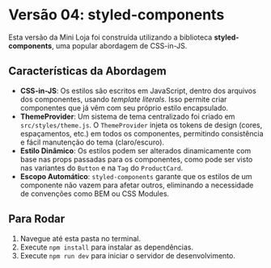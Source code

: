 # Versão 04: styled-components

Esta versão da Mini Loja foi construída utilizando a biblioteca **styled-components**, uma popular abordagem de CSS-in-JS.

## Características da Abordagem

-   **CSS-in-JS**: Os estilos são escritos em JavaScript, dentro dos arquivos dos componentes, usando *template literals*. Isso permite criar componentes que já vêm com seu próprio estilo encapsulado.
-   **ThemeProvider**: Um sistema de tema centralizado foi criado em `src/styles/theme.js`. O `ThemeProvider` injeta os tokens de design (cores, espaçamentos, etc.) em todos os componentes, permitindo consistência e fácil manutenção do tema (claro/escuro).
-   **Estilo Dinâmico**: Os estilos podem ser alterados dinamicamente com base nas props passadas para os componentes, como pode ser visto nas variantes do `Button` e na `Tag` do `ProductCard`.
-   **Escopo Automático**: `styled-components` garante que os estilos de um componente não vazem para afetar outros, eliminando a necessidade de convenções como BEM ou CSS Modules.

## Para Rodar

1.  Navegue até esta pasta no terminal.
2.  Execute `npm install` para instalar as dependências.
3.  Execute `npm run dev` para iniciar o servidor de desenvolvimento.